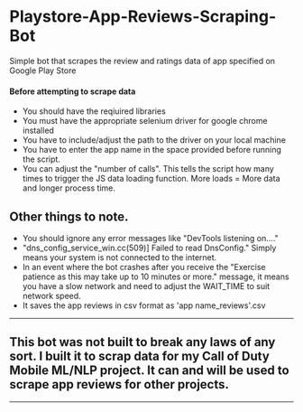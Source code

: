 # Playstore-App-Reviews-Scraping-Bot
Simple bot that scrapes the review and ratings data of app specified on Google Play Store
#### Before attempting to scrape data
- You should have the reqiuired libraries
- You must have the appropriate selenium driver for google chrome installed
- You have to include/adjust the path to the driver on your local machine
- You have to enter the app name in the space provided before running the script.
- You can adjust the "number of calls". This tells the script how many times to trigger the JS data loading function. More loads = More data and longer process time.

## Other things to note.
- You should ignore any error messages like "DevTools listening on...."
- "dns_config_service_win.cc(509)] Failed to read DnsConfig." Simply means your system is not connected to the internet.
- In an event where the bot crashes after you receive the "Exercise patience as this may take up to 10 minutes or more." message, it means you have a slow network and need to adjust the WAIT_TIME to suit network speed.
- It saves the app reviews in csv format as 'app name_reviews'.csv
---
## This bot was not built to break any laws of any sort. I built it to scrap data for my Call of Duty Mobile ML/NLP project. It can and will be used to scrape app reviews for other projects.
--- 
